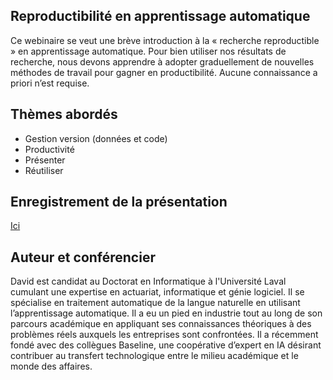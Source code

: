 ## Reproductibilité en apprentissage automatique

Ce webinaire se veut une brève introduction à la « recherche reproductible » en apprentissage automatique. Pour bien utiliser nos résultats de recherche, nous devons apprendre à adopter graduellement de nouvelles méthodes de travail pour gagner en productibilité. Aucune connaissance a priori n’est requise.

## Thèmes abordés
 - Gestion version (données et code)
 - Productivité
 - Présenter
 - Réutiliser

## Enregistrement de la présentation
[Ici](https://www.youtube.com/watch?v=Fw_lRiTrmnk&feature=youtu.be)
 
## Auteur et conférencier
David est candidat au Doctorat en Informatique à l'Université Laval cumulant une expertise en actuariat, informatique et génie logiciel. Il se spécialise en traitement automatique de la langue naturelle en utilisant l’apprentissage automatique. Il a eu un pied en industrie tout au long de son parcours académique en appliquant ses connaissances théoriques à des problèmes réels auxquels les entreprises sont confrontées. Il a récemment fondé avec des collègues Baseline, une coopérative d’expert en IA désirant contribuer au transfert technologique entre le milieu académique et le monde des affaires.
